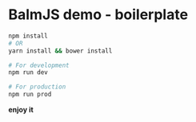 # BalmJS demo - boilerplate

```sh
npm install
# OR
yarn install && bower install

# For development
npm run dev

# For production
npm run prod
```

__enjoy it__
